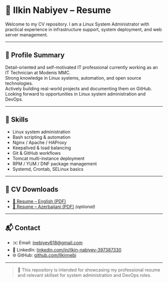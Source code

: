 # 📄 Ilkin Nabiyev – Resume

Welcome to my CV repository. I am a Linux System Administrator with practical experience in infrastructure support, system deployment, and web server management.

---

## 💼 Profile Summary

Detail-oriented and self-motivated IT professional currently working as an IT Technician at Modenis MMC.  
Strong knowledge in Linux systems, automation, and open source technologies.  
Actively building real-world projects and documenting them on GitHub.  
Looking forward to opportunities in Linux system administration and DevOps.

---

## 🧠 Skills

- Linux system administration  
- Bash scripting & automation  
- Nginx / Apache / HAProxy  
- Keepalived & load balancing  
- Git & GitHub workflows  
- Tomcat multi-instance deployment  
- RPM / YUM / DNF package management  
- Systemd, Crontab, SELinux basics

---

## 📎 CV Downloads

- [📄 Resume – English (PDF)](Ilkin-Nabiyev-CV-EN.pdf)  
- [📄 Resume – Azerbaijani (PDF)](Ilkin-Nabiyev-CV-AZ.pdf) *(optional)*

---

## 📬 Contact

- ✉️ Email: inebiyev618@gmail.com  
- 🔗 LinkedIn: [linkedin.com/in/ilkin-nabiyev-397387330](https://www.linkedin.com/in/ilkin-nabiyev-397387330)  
- 🌐 GitHub: [github.com/Ilkinnebi](https://github.com/Ilkinnebi)  

---

> 📌 This repository is intended for showcasing my professional resume and relevant skillset for system administration and DevOps roles.
